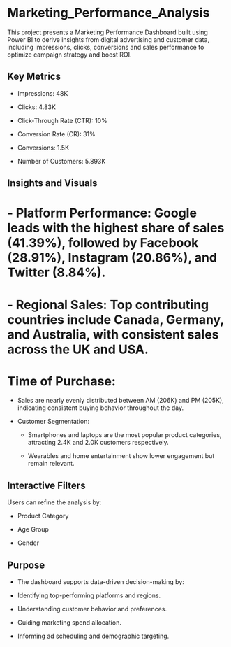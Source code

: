# Marketing_Performance_Analysis
This project presents a Marketing Performance Dashboard built using Power BI to derive insights from digital advertising and customer data, including impressions, clicks, conversions and sales performance to optimize campaign strategy and boost ROI.

## Key Metrics
- Impressions: 48K

- Clicks: 4.83K

- Click-Through Rate (CTR): 10%

- Conversion Rate (CR): 31%

- Conversions: 1.5K

- Number of Customers: 5.893K

## Insights and Visuals
# - Platform Performance: Google leads with the highest share of sales (41.39%), followed by Facebook (28.91%), Instagram (20.86%), and Twitter (8.84%).

# - Regional Sales: Top contributing countries include Canada, Germany, and Australia, with consistent sales across the UK and USA.

# Time of Purchase:
 - Sales are nearly evenly distributed between AM (206K) and PM (205K), indicating consistent buying behavior throughout the day.

- Customer Segmentation:

   - Smartphones and laptops are the most popular product categories, attracting 2.4K and 2.0K customers respectively.

   - Wearables and home entertainment show lower engagement but remain relevant.

 ##  Interactive Filters
Users can refine the analysis by:

- Product Category

- Age Group

- Gender

##  Purpose
- The dashboard supports data-driven decision-making by:

- Identifying top-performing platforms and regions.

- Understanding customer behavior and preferences.

- Guiding marketing spend allocation.

- Informing ad scheduling and demographic targeting.
